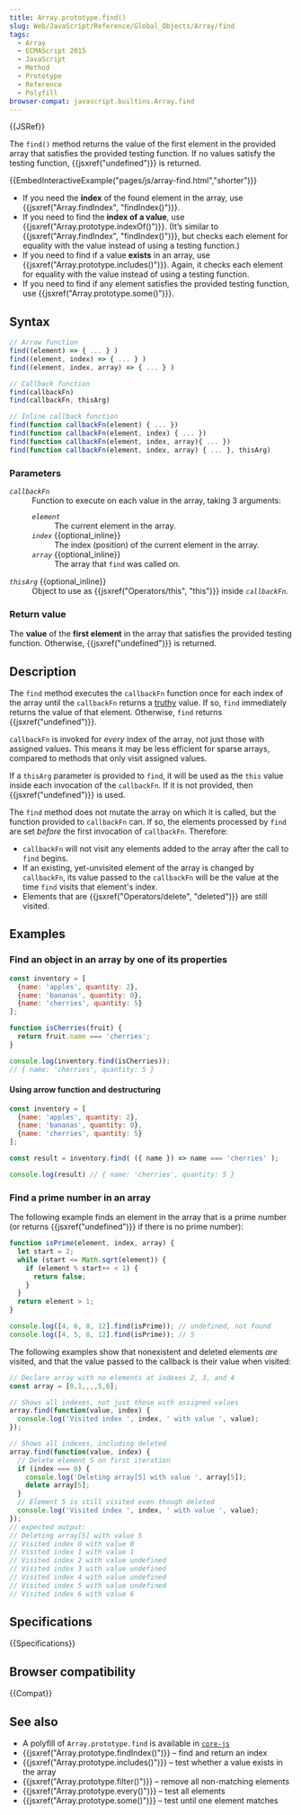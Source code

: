 ```yaml
---
title: Array.prototype.find()
slug: Web/JavaScript/Reference/Global_Objects/Array/find
tags:
  - Array
  - ECMAScript 2015
  - JavaScript
  - Method
  - Prototype
  - Reference
  - Polyfill
browser-compat: javascript.builtins.Array.find
---
```

{{JSRef}}

The `find()` method returns the value of the first element in the provided array
that satisfies the provided testing function. If no values satisfy the testing
function, {{jsxref("undefined")}} is returned.

{{EmbedInteractiveExample("pages/js/array-find.html","shorter")}}

- If you need the **index** of the found element in the array, use
  {{jsxref("Array.findIndex", "findIndex()")}}.
- If you need to find the **index of a value**, use
  {{jsxref("Array.prototype.indexOf()")}}. (It’s similar to
  {{jsxref("Array.findIndex",
    "findIndex()")}}, but checks
  each element for equality with the value instead of using a testing function.)
- If you need to find if a value **exists** in an array, use
  {{jsxref("Array.prototype.includes()")}}. Again, it checks each
  element for equality with the value instead of using a testing function.
- If you need to find if any element satisfies the provided testing function,
  use {{jsxref("Array.prototype.some()")}}.

## Syntax

```js
// Arrow function
find((element) => { ... } )
find((element, index) => { ... } )
find((element, index, array) => { ... } )

// Callback function
find(callbackFn)
find(callbackFn, thisArg)

// Inline callback function
find(function callbackFn(element) { ... })
find(function callbackFn(element, index) { ... })
find(function callbackFn(element, index, array){ ... })
find(function callbackFn(element, index, array) { ... }, thisArg)
```

### Parameters

<dl><dt><code><var>callbackFn</var></code></dt><dd>Function to execute on each value in the array, taking 3 arguments:<dl><dt><code><var>element</var></code></dt><dd>The current element in the array.</dd><dt><code><var>index</var></code> {{optional_inline}}</dt><dd>The index (position) of the current element in the array.</dd><dt><code><var>array</var></code> {{optional_inline}}</dt><dd>The array that <code>find</code> was called on.</dd></dl></dd><dt><code><var>thisArg</var></code> {{optional_inline}}</dt><dd>Object to use as {{jsxref("Operators/this", "this")}} inside
<code><var>callbackFn</var></code>.</dd></dl>

### Return value

The **value** of the **first element** in the array that satisfies the provided
testing function. Otherwise, {{jsxref("undefined")}} is returned.

## Description

The `find` method executes the `callbackFn` function once for each index of the
array until the `callbackFn` returns a [truthy](/en-US/docs/Glossary/Truthy)
value. If so, `find` immediately returns the value of that element. Otherwise,
`find` returns {{jsxref("undefined")}}.

`callbackFn` is invoked for _every_ index of the array, not just those with
assigned values. This means it may be less efficient for sparse arrays, compared
to methods that only visit assigned values.

If a `thisArg` parameter is provided to `find`, it will be used as the `this`
value inside each invocation of the `callbackFn`. If it is not provided, then
{{jsxref("undefined")}} is used.

The `find` method does not mutate the array on which it is called, but the
function provided to `callbackFn` can. If so, the elements processed by `find`
are set _before_ the first invocation of `callbackFn`. Therefore:

- `callbackFn` will not visit any elements added to the array after the call to
  `find` begins.
- If an existing, yet-unvisited element of the array is changed by `callbackFn`,
  its value passed to the `callbackFn` will be the value at the time `find`
  visits that element's index.
- Elements that are {{jsxref("Operators/delete", "deleted")}} are
  still visited.

## Examples

### Find an object in an array by one of its properties

```js
const inventory = [
  {name: 'apples', quantity: 2},
  {name: 'bananas', quantity: 0},
  {name: 'cherries', quantity: 5}
];

function isCherries(fruit) {
  return fruit.name === 'cherries';
}

console.log(inventory.find(isCherries));
// { name: 'cherries', quantity: 5 }
```

#### Using arrow function and destructuring

```js
const inventory = [
  {name: 'apples', quantity: 2},
  {name: 'bananas', quantity: 0},
  {name: 'cherries', quantity: 5}
];

const result = inventory.find( ({ name }) => name === 'cherries' );

console.log(result) // { name: 'cherries', quantity: 5 }
```

### Find a prime number in an array

The following example finds an element in the array that is a prime number (or
returns {{jsxref("undefined")}} if there is no prime number):

```js
function isPrime(element, index, array) {
  let start = 2;
  while (start <= Math.sqrt(element)) {
    if (element % start++ < 1) {
      return false;
    }
  }
  return element > 1;
}

console.log([4, 6, 8, 12].find(isPrime)); // undefined, not found
console.log([4, 5, 8, 12].find(isPrime)); // 5
```

The following examples show that nonexistent and deleted elements _are_ visited,
and that the value passed to the callback is their value when visited:

```js
// Declare array with no elements at indexes 2, 3, and 4
const array = [0,1,,,,5,6];

// Shows all indexes, not just those with assigned values
array.find(function(value, index) {
  console.log('Visited index ', index, ' with value ', value);
});

// Shows all indexes, including deleted
array.find(function(value, index) {
  // Delete element 5 on first iteration
  if (index === 0) {
    console.log('Deleting array[5] with value ', array[5]);
    delete array[5];
  }
  // Element 5 is still visited even though deleted
  console.log('Visited index ', index, ' with value ', value);
});
// expected output:
// Deleting array[5] with value 5
// Visited index 0 with value 0
// Visited index 1 with value 1
// Visited index 2 with value undefined
// Visited index 3 with value undefined
// Visited index 4 with value undefined
// Visited index 5 with value undefined
// Visited index 6 with value 6
```

## Specifications

{{Specifications}}

## Browser compatibility

{{Compat}}

## See also

- A polyfill of `Array.prototype.find` is available in
  [`core-js`](https://github.com/zloirock/core-js#ecmascript-array)
- {{jsxref("Array.prototype.findIndex()")}} – find and return an
  index
- {{jsxref("Array.prototype.includes()")}} – test whether a value
  exists in the array
- {{jsxref("Array.prototype.filter()")}} – remove all non-matching
  elements
- {{jsxref("Array.prototype.every()")}} – test all elements
- {{jsxref("Array.prototype.some()")}} – test until one element
  matches
